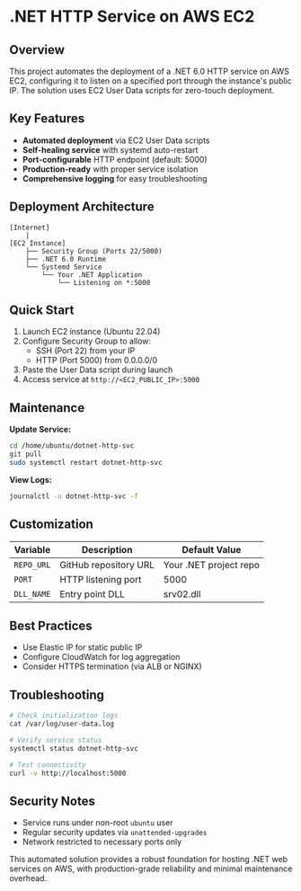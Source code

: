 # .NET HTTP Service on AWS EC2

## Overview
This project automates the deployment of a .NET 6.0 HTTP service on AWS EC2, configuring it to listen on a specified port through the instance's public IP. The solution uses EC2 User Data scripts for zero-touch deployment.

## Key Features
- **Automated deployment** via EC2 User Data scripts
- **Self-healing service** with systemd auto-restart
- **Port-configurable** HTTP endpoint (default: 5000)
- **Production-ready** with proper service isolation
- **Comprehensive logging** for easy troubleshooting

## Deployment Architecture
```
[Internet]
    |
[EC2 Instance]
    ├── Security Group (Ports 22/5000)
    ├── .NET 6.0 Runtime
    └── Systemd Service
        └── Your .NET Application
            └── Listening on *:5000
```

## Quick Start
1. Launch EC2 instance (Ubuntu 22.04)
2. Configure Security Group to allow:
   - SSH (Port 22) from your IP
   - HTTP (Port 5000) from 0.0.0.0/0
3. Paste the User Data script during launch
4. Access service at `http://<EC2_PUBLIC_IP>:5000`

## Maintenance
**Update Service:**
```bash
cd /home/ubuntu/dotnet-http-svc
git pull
sudo systemctl restart dotnet-http-svc
```

**View Logs:**
```bash
journalctl -u dotnet-http-svc -f
```

## Customization
| Variable          | Description                          | Default Value              |
|-------------------|--------------------------------------|----------------------------|
| `REPO_URL`        | GitHub repository URL                | Your .NET project repo     |
| `PORT`            | HTTP listening port                 | 5000                       |
| `DLL_NAME`        | Entry point DLL                     | srv02.dll                  |

## Best Practices
- Use Elastic IP for static public IP
- Configure CloudWatch for log aggregation
- Consider HTTPS termination (via ALB or NGINX)

## Troubleshooting
```bash
# Check initialization logs
cat /var/log/user-data.log

# Verify service status
systemctl status dotnet-http-svc

# Test connectivity
curl -v http://localhost:5000
```

## Security Notes
- Service runs under non-root `ubuntu` user
- Regular security updates via `unattended-upgrades`
- Network restricted to necessary ports only

This automated solution provides a robust foundation for hosting .NET web services on AWS, with production-grade reliability and minimal maintenance overhead.